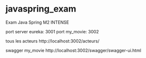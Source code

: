 # javaspring_exam
Exam Java Spring M2 INTENSE

port server eureka: 3001
port my_movie: 3002

tous les acteurs http://localhost:3002/acteurs/

swagger my_movie http://localhost:3002/swagger/swagger-ui.html
